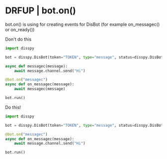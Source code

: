 # DRFUP | bot.on()

bot.on() is using for creating events for DisBot
(for example on_messagec() or on_ready())

Don't do this
```python
import disspy

bot = disspy.DisBot(token="TOKEN", type="message", status=disspy.DisBotStatus.DND)

async def messagec(message):
    await message.channel.send("Hi")

@bot.on("messagec")
async def on_messagec(message):
    await messagec(message)

bot.run()
```

Do this!
```python
import disspy

bot = disspy.DisBot(token="TOKEN", type="message", status=disspy.DisBotStatus.DND)

@bot.on("messagec")
async def on_messagec(message):
    await message.channel.send("Hi")

bot.run()
```
